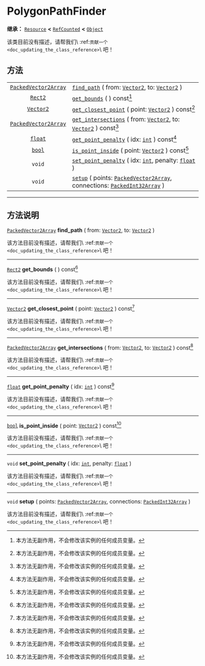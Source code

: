 <!-- ⚠ 请勿编辑本文件 ⚠ -->
<!-- 本文档使用脚本从 WeDot 引擎源码仓库生成。 -->
<!-- 生成脚本：https://github.com/WeDot-Engine/WeDot/tree/4.3/doc/tools/make_md.py； -->
<!-- 原文件：https://github.com/WeDot-Engine/WeDot/tree/4.3/doc/classes/PolygonPathFinder.xml。 -->

<div id="_class_polygonpathfinder"></div>

# PolygonPathFinder

**继承：** [`Resource`](class_resource.md) **<** [`RefCounted`](class_refcounted.md) **<** [`Object`](class_object.md)

该类目前没有描述，请帮我们\ :ref:`贡献一个 <doc_updating_the_class_reference>`\ 吧！

## 方法

|||
|:-:|:--|
| [`PackedVector2Array`](class_packedvector2array.md) | [`find_path`](#class_polygonpathfinder_method_find_path) ( from: [`Vector2`](class_vector2.md), to: [`Vector2`](class_vector2.md) )                                            |
| [`Rect2`](class_rect2.md)                           | [`get_bounds`](#class_polygonpathfinder_method_get_bounds) ( ) const[^const]                                                                                                   |
| [`Vector2`](class_vector2.md)                       | [`get_closest_point`](#class_polygonpathfinder_method_get_closest_point) ( point: [`Vector2`](class_vector2.md) ) const[^const]                                                |
| [`PackedVector2Array`](class_packedvector2array.md) | [`get_intersections`](#class_polygonpathfinder_method_get_intersections) ( from: [`Vector2`](class_vector2.md), to: [`Vector2`](class_vector2.md) ) const[^const]              |
| [`float`](class_float.md)                           | [`get_point_penalty`](#class_polygonpathfinder_method_get_point_penalty) ( idx: [`int`](class_int.md) ) const[^const]                                                          |
| [`bool`](class_bool.md)                             | [`is_point_inside`](#class_polygonpathfinder_method_is_point_inside) ( point: [`Vector2`](class_vector2.md) ) const[^const]                                                    |
| `void`                                              | [`set_point_penalty`](#class_polygonpathfinder_method_set_point_penalty) ( idx: [`int`](class_int.md), penalty: [`float`](class_float.md) )                                    |
| `void`                                              | [`setup`](#class_polygonpathfinder_method_setup) ( points: [`PackedVector2Array`](class_packedvector2array.md), connections: [`PackedInt32Array`](class_packedint32array.md) ) |

<!-- rst-class:: classref-section-separator -->

---

## 方法说明

<div id="_class_polygonpathfinder_method_find_path"></div>

[`PackedVector2Array`](class_packedvector2array.md) **find_path** ( from: [`Vector2`](class_vector2.md), to: [`Vector2`](class_vector2.md) )<div id="class_polygonpathfinder_method_find_path"></div>

该方法目前没有描述，请帮我们\ :ref:`贡献一个 <doc_updating_the_class_reference>`\ 吧！

<!-- rst-class:: classref-item-separator -->

---

<div id="_class_polygonpathfinder_method_get_bounds"></div>

[`Rect2`](class_rect2.md) **get_bounds** ( ) const[^const]<div id="class_polygonpathfinder_method_get_bounds"></div>

该方法目前没有描述，请帮我们\ :ref:`贡献一个 <doc_updating_the_class_reference>`\ 吧！

<!-- rst-class:: classref-item-separator -->

---

<div id="_class_polygonpathfinder_method_get_closest_point"></div>

[`Vector2`](class_vector2.md) **get_closest_point** ( point: [`Vector2`](class_vector2.md) ) const[^const]<div id="class_polygonpathfinder_method_get_closest_point"></div>

该方法目前没有描述，请帮我们\ :ref:`贡献一个 <doc_updating_the_class_reference>`\ 吧！

<!-- rst-class:: classref-item-separator -->

---

<div id="_class_polygonpathfinder_method_get_intersections"></div>

[`PackedVector2Array`](class_packedvector2array.md) **get_intersections** ( from: [`Vector2`](class_vector2.md), to: [`Vector2`](class_vector2.md) ) const[^const]<div id="class_polygonpathfinder_method_get_intersections"></div>

该方法目前没有描述，请帮我们\ :ref:`贡献一个 <doc_updating_the_class_reference>`\ 吧！

<!-- rst-class:: classref-item-separator -->

---

<div id="_class_polygonpathfinder_method_get_point_penalty"></div>

[`float`](class_float.md) **get_point_penalty** ( idx: [`int`](class_int.md) ) const[^const]<div id="class_polygonpathfinder_method_get_point_penalty"></div>

该方法目前没有描述，请帮我们\ :ref:`贡献一个 <doc_updating_the_class_reference>`\ 吧！

<!-- rst-class:: classref-item-separator -->

---

<div id="_class_polygonpathfinder_method_is_point_inside"></div>

[`bool`](class_bool.md) **is_point_inside** ( point: [`Vector2`](class_vector2.md) ) const[^const]<div id="class_polygonpathfinder_method_is_point_inside"></div>

该方法目前没有描述，请帮我们\ :ref:`贡献一个 <doc_updating_the_class_reference>`\ 吧！

<!-- rst-class:: classref-item-separator -->

---

<div id="_class_polygonpathfinder_method_set_point_penalty"></div>

`void` **set_point_penalty** ( idx: [`int`](class_int.md), penalty: [`float`](class_float.md) )<div id="class_polygonpathfinder_method_set_point_penalty"></div>

该方法目前没有描述，请帮我们\ :ref:`贡献一个 <doc_updating_the_class_reference>`\ 吧！

<!-- rst-class:: classref-item-separator -->

---

<div id="_class_polygonpathfinder_method_setup"></div>

`void` **setup** ( points: [`PackedVector2Array`](class_packedvector2array.md), connections: [`PackedInt32Array`](class_packedint32array.md) )<div id="class_polygonpathfinder_method_setup"></div>

该方法目前没有描述，请帮我们\ :ref:`贡献一个 <doc_updating_the_class_reference>`\ 吧！

[^virtual]: 本方法通常需要用户覆盖才能生效。
[^const]: 本方法无副作用，不会修改该实例的任何成员变量。
[^vararg]: 本方法除了能接受在此处描述的参数外，还能够继续接受任意数量的参数。
[^constructor]: 本方法用于构造某个类型。
[^static]: 调用本方法无需实例，可直接使用类名进行调用。
[^operator]: 本方法描述的是使用本类型作为左操作数的有效运算符。
[^bitfield]: 这个值是由下列位标志构成位掩码的整数。
[^void]: 无返回值。
